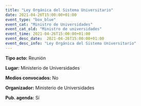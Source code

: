 ```yaml
---
title: "Ley Orgánica del Sistema Universitario"
date: 2021-04-26T15:00:00+01:00
event_type: "box_blue" 
event_cat: "Ministro de Universidades"
event_cat_old: "Ministro de universidades"
event_time: 2021-04-26T15:00:00+01:00
event_desc_date:  2021-04-26T15:00:00+01:00
event_desc_info: "Ley Orgánica del Sistema Universitario"
---
```


</p><p class="card-light list_schedule_description"><b>Tipo acto:</b> Reunión  
</p><p class="card-light list_schedule_description"><b>Lugar:</b> Ministerio de Universidades  
</p><p class="card-light list_schedule_description"><b>Medios convocados:</b> No  
</p><p class="card-light list_schedule_description"><b>Organizador:</b> Ministerio de Universidades  
</p><p class="card-light list_schedule_description"><b>Pub. agenda:</b> Sí    
</p>